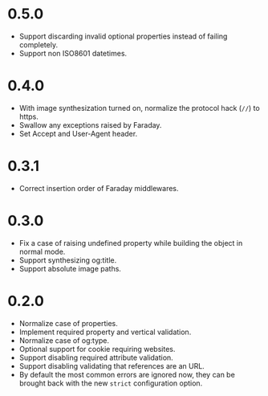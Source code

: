 # 0.5.0

* Support discarding invalid optional properties instead of failing
  completely.
* Support non ISO8601 datetimes.

# 0.4.0

* With image synthesization turned on, normalize the protocol hack (`//`)
  to https.
* Swallow any exceptions raised by Faraday.
* Set Accept and User-Agent header.

# 0.3.1

* Correct insertion order of Faraday middlewares.

# 0.3.0

* Fix a case of raising undefined property while building the object in
  normal mode.
* Support synthesizing og:title.
* Support absolute image paths.

# 0.2.0

* Normalize case of properties.
* Implement required property and vertical validation.
* Normalize case of og:type.
* Optional support for cookie requiring websites.
* Support disabling required attribute validation.
* Support disabling validating that references are an URL.
* By default the most common errors are ignored now, they can be brought
  back with the new `strict` configuration option.
